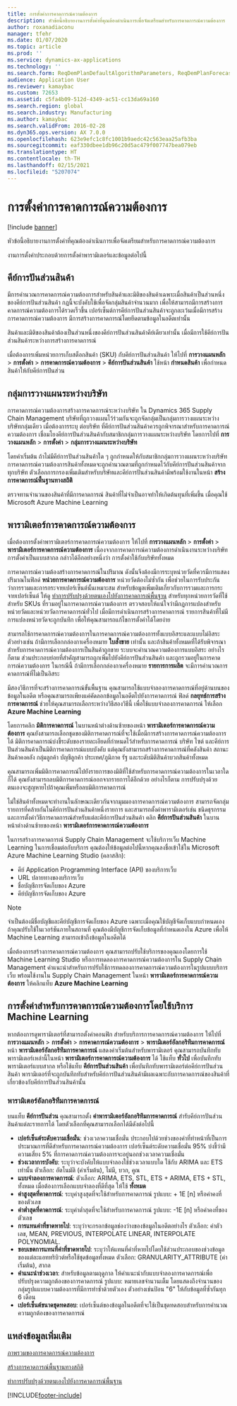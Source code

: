 ```yaml
---
title: การตั้งค่าการคาดการณ์ความต้องการ
description: หัวข้อนี้อธิบายงานการตั้งค่าที่คุณต้องดำเนินการเพื่อจัดเตรียมสำหรับการคาดการณ์ความต้องการ
author: roxanadiaconu
manager: tfehr
ms.date: 01/07/2020
ms.topic: article
ms.prod: ''
ms.service: dynamics-ax-applications
ms.technology: ''
ms.search.form: ReqDemPlanDefaultAlgorithmParameters, ReqDemPlanForecastParameters
audience: Application User
ms.reviewer: kamaybac
ms.custom: 72653
ms.assetid: c5fa4b09-512d-4349-ac51-cc13da69a160
ms.search.region: global
ms.search.industry: Manufacturing
ms.author: kamaybac
ms.search.validFrom: 2016-02-28
ms.dyn365.ops.version: AX 7.0.0
ms.openlocfilehash: 623e9efc1c8fc1001b9aedc42c563eaa25afb3ba
ms.sourcegitcommit: eaf330dbee1db96c20d5ac479f007747bea079eb
ms.translationtype: HT
ms.contentlocale: th-TH
ms.lasthandoff: 02/15/2021
ms.locfileid: "5207074"
---
```

# <a name="demand-forecasting-setup"></a>การตั้งค่าการคาดการณ์ความต้องการ

[!include [banner](../includes/banner.md)]

หัวข้อนี้อธิบายงานการตั้งค่าที่คุณต้องดำเนินการเพื่อจัดเตรียมสำหรับการคาดการณ์ความต้องการ  

งานการตั้งค่าประกอบด้วยการตั้งค่าพารามิเตอร์และข้อมูลต่อไปนี้

## <a name="item-allocation-key"></a>คีย์การปันส่วนสินค้า
มีการคำนวณการคาดการณ์ความต้องการสำหรับสินค้าและมิติของสินค้าเฉพาะเมื่อสินค้าเป็นส่วนหนึ่งของคีย์การปันส่วนสินค้า กฎนี้จะบังคับใช้เพื่อจัดกลุ่มสินค้าจำนวนมาก เพื่อให้สามารถมีการสร้างการคาดการณ์ความต้องการได้รวดเร็วขึ้น เปอร์เซ็นต์การคีย์การปันส่วนสินค้าจะถูกละเว้นเมื่อมีการสร้างการคาดการณ์ความต้องการ มีการสร้างการคาดการณ์โดยยึดตามข้อมูลในอดีตเท่านั้น 

สินค้าและมิติของสินค้าต้องเป็นส่วนหนึ่งของคีย์การปันส่วนสินค้าคีย์เดียวเท่านั้น เมื่อมีการใช้คีย์การปันส่วนสินค้าระหว่างการสร้างการคาดการณ์ 

เมื่อต้องการเพิ่มหน่วยการเก็บสต็อกสินค้า (SKU) กับคีย์การปันส่วนสินค้า ให้ไปที่ **การวางแผนหลัก** &gt; **การตั้งค่า** &gt; **การคาดการณ์ความต้องการ** &gt; **คีย์การปันส่วนสินค้า** ใช้หน้า **กำหนดสินค้า** เพื่อกำหนดสินค้าให้กับคีย์การปันส่วน

## <a name="intercompany-planning-groups"></a>กลุ่มการวางแผนระหว่างบริษัท
การคาดการณ์ความต้องการสร้างการคาดการณ์ระหว่างบริษัท ใน Dynamics 365 Supply Chain Management บริษัทที่ถูกวางแผนไว้ร่วมกันจะถูกจัดกลุ่มเป็นกลุ่มการวางแผนระหว่างบริษัทกลุ่มเดียว เมื่อต้องการระบุ ต่อบริษัท ที่คีย์การปันส่วนสินค้าควรถูกพิจารณาสำหรับการคาดการณ์ความต้องการ เชื่อมโยงคีย์การปันส่วนสินค้ากับสมาชิกกลุ่มการวางแผนระหว่างบริษัท โดยการไปที่ **การวางแผนหลัก** &gt; **การตั้งค่า** &gt; **กลุ่มการวางแผนระหว่างบริษัท** 

โดยค่าเริ่มต้น ถ้าไม่มีคีย์การปันส่วนสินค้าใด ๆ ถูกกำหนดให้กับสมาชิกกลุ่มการวางแผนระหว่างบริษัท การคาดการณ์ความต้องการสินค้าทั้งหมดจะถูกคำนวณตามที่ถูกกำหนดไว้กับคีย์การปันส่วนสินค้าจากทุกบริษัท ตัวเลือกการกรองเพิ่มเติมสำหรับบริษัทและคีย์การปันส่วนสินค้ามีพร้อมใช้งานในหน้า **สร้างการคาดการณ์พื้นฐานทางสถิติ** 

ตรวจทานจำนวนของสินค้าที่มีการคาดการณ์ สินค้าที่ไม่จำเป็นอาจทำให้เกิดต้นทุนที่เพิ่มขึ้น เมื่อคุณใช้ Microsoft Azure Machine Learning

## <a name="demand-forecasting-parameters"></a>พารามิเตอร์การคาดการณ์ความต้องการ
เมื่อต้องการตั้งค่าพารามิเตอร์การคาดการณ์ความต้องการ ให้ไปที่ **การวางแผนหลัก** &gt; **การตั้งค่า** &gt; **พารามิเตอร์การคาดการณ์ความต้องการ** เนื่องจากการคาดการณ์ความต้องการดำเนินงานระหว่างบริษัท การตั้งค่าเป็นแบบสากล กล่าวได้อีกอย่างหนึ่งว่า การตั้งค่าใช้กับบริษัททั้งหมด 

การคาดการณ์ความต้องสร้างการคาดการณ์ในปริมาณ ดังนั้นจึงต้องมีการระบุหน่วยวัดที่ควรมีการแสดงปริมาณในฟิลด์ **หน่วยการคาดการณ์ความต้องการ** หน่วยวัดต้องไม่ซ้ำกัน เพื่อช่วยในการรับประกันว่าการรวมและการกระจายเปอร์เซ็นต์นั้นเหมาะสม สำหรับข้อมูลเพิ่มเติมเกี่ยวกับการรวมและการกระจายเปอร์เซ็นต์ ให้ดู [ทำการปรับปรุงด้วยตนเองไปยังการคาดการณ์พื้นฐาน](manual-adjustments-baseline-forecast.md) สำหรับทุกหน่วยการวัดที่ใช้สำหรับ SKUs ที่รวมอยู่ในการคาดการณ์ความต้องการ ตรวจสอบให้แน่ใจว่ามีกฎการแปลงสำหรับหน่วยวัดและหน่วยวัดการคาดการณ์ทั่วไป เมื่อมีการดำเนินการสร้างการคาดการณ์ รายการสินค้าที่ไม่มีการแปลงหน่วยวัดจะถูกบันทึก เพื่อให้คุณสามารถแก้ไขการตั้งค่าได้โดยง่าย 

สามารถใช้การคาดการณ์ความต้องการในการคาดการณ์ความต้องการทั้งแบบอิสระและแบบไม่อิสระ ตัวอย่างเช่น ถ้ามีการเลือกกล่องกาเครื่องหมาย **ใบสั่งขาย** เท่านั้น และถ้าสินค้าทั้งหมดที่ได้รับพิจารณาสำหรับการคาดการณ์ความต้องการเป็นสินค้าถูกขาย ระบบจะคำนวณความต้องการแบบอิสระ อย่างไรก็ตาม ส่วนประกอบย่อยที่สำคัญสามารถถูกเพิ่มไปยังคีย์การปันส่วนสินค้า และถูกรวมอยู่ในการคาดการณ์ความต้องการ ในกรณีนี้ ถ้ามีการเลือกกล่องกาเครื่องหมาย **รายการการผลิต** จะมีการคำนวณการคาดการณ์ที่ไม่เป็นอิสระ 

มีสองวิธีการที่จะสร้างการคาดการณ์ขั้นพื้นฐาน คุณสามารถใช้แบบจำลองการคาดการณ์ที่อยู่ด้านบนของข้อมูลในอดีต หรือคุณสามารถเพียงแค่คัดลอกข้อมูลในอดีตไปยังการคาดการณ์ ฟิลด์ **กลยุทธ์การสร้างการคาดการณ์** ช่วยให้คุณสามารถเลือกระหว่างวิธีสองวิธีนี้ เพื่อใช้แบบจำลองการคาดการณ์ ให้เลือก **Azure Machine Learning** 

โดยการคลิก **มิติการคาดการณ์** ในบานหน้าต่างด้านซ้ายของหน้า **พารามิเตอร์การคาดการณ์ความต้องการ** คุณยังสามารถเลือกชุดของมิติการคาดการณ์ที่จะใช้เมื่อมีการสร้างการคาดการณ์ความต้องการได้ มิติการคาดการณ์บ่งชี้ระดับของรายละเอียดที่กำหนดไว้สำหรับการคาดการณ์ บริษัท ไซต์ และคีย์การปันส่วนสินค้าเป็นมิติการคาดการณ์แบบบังคับ แต่คุณยังสามารถสร้างการคาดการณ์ที่คลังสินค้า สถานะสินค้าคงคลัง กลุ่มลูกค้า บัญชีลูกค้า ประเทศ/ภูมิภาค รัฐ และระดับมิติสินค้าบวกสินค้าทั้งหมด 

คุณสามารถเพิ่มมิติการคาดการณ์ไปยังรายการของมิติที่ใช้สำหรับการคาดการณ์ความต้องการในเวลาใดก็ได้ คุณยังสามารถลบมิติการคาดการณ์ออกจากรายการได้อีกด้วย อย่างไรก็ตาม การปรับปรุงด้วยตนเองจะสูญหายไปถ้าคุณเพิ่มหรือลบมิติการคาดการณ์ 

ไม่ใช่สินค้าทั้งหมดจะทำงานในลักษณะเดียวกันจากมุมมองการคาดการณ์ความต้องการ สามารถจัดกลุ่มรายการที่คล้ายกันในคีย์การปันส่วนสินค้าหนึ่งรายการ และสามารถตั้งค่าพารามิเตอร์เช่น ชนิดธุรกรรมและการตั้งค่าวิธีการคาดการณ์สำหรับแต่ละคีย์การปันส่วนสินค้า คลิก **คีย์การปันส่วนสินค้า** ในบานหน้าต่างด้านซ้ายของหน้า **พารามิเตอร์การคาดการณ์ความต้องการ** 

ในการสร้างการคาดการณ์ Supply Chain Management จะใช้บริการเว็บ Machine Learning ในการเชื่อมต่อกับบริการ คุณต้องให้ข้อมูลต่อไปนี้หากคุณลงชื่อเข้าใช้ใน Microsoft Azure Machine Learning Studio (คลาสสิก):

-   คีย์ Application Programming Interface (API) ของบริการเว็บ
-   URL ปลายทางของบริการเว็บ
-   ชื่อบัญชีการจัดเก็บของ Azure
-   คีย์บัญชีการจัดเก็บของ Azure

> [!NOTE]
> จำเป็นต้องมีชื่อบัญชีและคีย์บัญชีการจัดเก็บของ Azure เฉพาะเมื่อคุณใช้บัญชีจัดเก็บแบบกำหนดเอง ถ้าคุณปรับใช้ในเวอร์ชันภายในสถานที่ คุณต้องมีบัญชีการจัดเก็บข้อมูลที่กำหนดเองใน Azure เพื่อให้ Machine Learning สามารถเข้าถึงข้อมูลในอดีตได้ 

เมื่อต้องการสร้างการคาดการณ์ความต้องการ คุณสามารถปรับใช้บริการของคุณเองโดยการใช้ Machine Learning Studio หรือการทดลองการคาดการณ์ความต้องการใน Supply Chain Management คำแนะนำสำหรับการปรับใช้การทดลองการคาดการณ์ความต้องการในรูปแบบบริการเว็บ พร้อมใช้งานใน Supply Chain Management ในหน้า **พารามิเตอร์การคาดการณ์ความต้องการ** ให้คลิกแท็บ **Azure Machine Learning**

## <a name="settings-for-the-demand-forecasting-machine-learning-service"></a>การตั้งค่าสำหรับการคาดการณ์ความต้องการโดยใช้บริการ Machine Learning
หากต้องการดูพารามิเตอร์ที่สามารถตั้งค่าคอนฟิก สำหรับบริการการคาดการณ์ความต้องการ ให้ไปที่ **การวางแผนหลัก** &gt; **การตั้งค่า** &gt; **การคาดการณ์ความต้องการ** &gt; **พารามิเตอร์อัลกอริทึมการคาดการณ์** หน้า **พารามิเตอร์อัลกอริทึมการคาดการณ์** แสดงค่าเริ่มต้นสำหรับพารามิเตอร์ คุณสามารถบันทึกทับพารามิเตอร์เหล่านี้ในหน้า **พารามิเตอร์การคาดการณ์ความต้องการ** ได้ ใช้แท็บ **ทั่วไป** เพื่อบันทึกทับพารามิเตอร์แบบสากล หรือใช้แท็บ **คีย์การปันส่วนสินค้า** เพื่อบันทึกทับพารามิเตอร์ต่อคีย์การปันส่วนสินค้า พารามิเตอร์ที่จะถูกบันทึกทับสำหรับคีย์การปันส่วนสินค้ามีผลเฉพาะกับการคาดการณ์ของสินค้าที่เกี่ยวข้องกับคีย์การปันส่วนสินค้านั้น

### <a name="forecast-algorithm-parameters"></a>พารามิเตอร์อัลกอริทึมการคาดการณ์

บนแท็บ **คีย์การปันส่วน** คุณสามารถตั้ง **ค่าพารามิเตอร์อัลกอริทึมการคาดการณ์** สำรับคีย์การปันส่วนสินค้าแต่ละรายการได้ โดยตัวเลือกที่คุณสามารถเลือกได้มีดังต่อไปนี้
- **เปอร์เซ็นต์ระดับความเชื่อมั่น**: ช่วงเวลาความเชื่อมั่น ประกอบไปด้วยช่วงของค่าที่ทำหน้าที่เป็นการประมาณการที่ดีสำหรับการคาดการณ์ความต้องการ เปอร์เซ็นต์ระดับความเชื่อมั่น 95% บ่งชี้ว่ามีความเสี่ยง 5% ที่การคาดการณ์ความต้องการจะอยู่นอกช่วงเวลาความเชื่อมั่น
- **ช่วงเวลาการบังคับ**: ระบุว่าจะบังคับให้แบบจำลองใช้ช่วงเวลาแบบใด ใช้กับ ARIMA และ ETS เท่านั้น ตัวเลือก: อัตโนมัติ (ค่าเริ่มต้น), ไม่มี, บวก, คูณ
- **แบบจำลองการคาดการณ์**: ตัวเลือก: ARIMA, ETS, STL, ETS + ARIMA, ETS + STL, ทั้งหมด เมื่อต้องการเลือกแบบจำลองที่ดีที่สุด ให้ใช้ **ทั้งหมด**
- **ค่าสูงสุดที่คาดการณ์**: ระบุค่าสูงสุดที่จะใช้สำหรับการคาดการณ์ รูปแบบ: + 1E [n] หรือค่าคงที่ของตัวเลข
- **ค่าต่ำสุดที่คาดการณ์**: ระบุค่าต่ำสุดที่จะใช้สำหรับการคาดการณ์ รูปแบบ: -1E [n] หรือค่าคงที่ของตัวเลข
- **การแทนค่าที่ขาดหายไป**: ระบุว่าจะกรอกข้อมูลช่องว่างของข้อมูลในอดีตอย่างไร ตัวเลือก: ค่าตัวเลข, MEAN, PREVIOUS, INTERPOLATE LINEAR, INTERPOLATE POLYNOMIAL.
- **ขอบเขตการแทนที่ค่าที่ขาดหายไป**: ระบุว่าให้แทนที่ค่าที่หายไปโดยใช้ส่วนประกอบของช่วงข้อมูลของแต่ละแอททริบิวต์หรือใช้ชุดข้อมูลทั้งหมด ตัวเลือก: GRANULARITY_ATTRIBUTE (ค่าเริ่มต้น), สากล
- **คำแนะนำช่วงเวลา**: สำหรับข้อมูลตามฤดูกาล ให้คำแนะนำกับแบบจำลองการคาดการณ์เพื่อปรับปรุงความถูกต้องของการคาดการณ์ รูปแบบ: หมายเลขจำนวนเต็ม โดยแสดงถึงจำนวนของกลุ่มรูปแแบบความต้องการที่มีการทำซ้ำด้วยตัวเอง ตัวอย่างเช่นป้อน "6" ให้กับข้อมูลที่ซ้ำกันทุก 6 เดือน
- **เปอร์เซ็นต์ขนาดชุดทดสอบ**: เปอร์เซ็นต์ของข้อมูลในอดีตที่จะใช้เป็นชุดทดสอบสำหรับการคำนวณความถูกต้องของการคาดการณ์ 

<a name="additional-resources"></a>แหล่งข้อมูลเพิ่มเติม
--------

[ภาพรวมของการคาดการณ์ความต้องการ](introduction-demand-forecasting.md)

[สร้างการคาดการณ์พื้นฐานทางสถิติ](generate-statistical-baseline-forecast.md)

[ทำการปรับปรุงด้วยตนเองไปยังการคาดการณ์พื้นฐาน](manual-adjustments-baseline-forecast.md)





[!INCLUDE[footer-include](../../includes/footer-banner.md)]